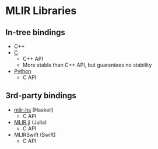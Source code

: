 # MLIR Libraries

## In-tree bindings

- C++
- [C](https://mlir.llvm.org/docs/CAPI/)
  - C++ API
  - More stable than C++ API, but guarantees no stability
- [Python](https://mlir.llvm.org/docs/Bindings/Python/)
  - C API

## 3rd-party bindings

- [mlir-hs](https://github.com/google/mlir-hs) (Haskell)
  - C API
- [MLIR.jl](https://github.com/JuliaLabs/MLIR.jl) (Julia)
  - C API
- MLIRSwift (Swift)
  - C API
